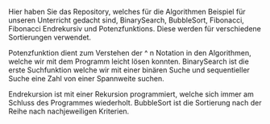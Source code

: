 
Hier haben Sie das Repository, welches für die Algorithmen Beispiel für unseren Unterricht gedacht sind, BinarySearch, BubbleSort, Fibonacci, Fibonacci Endrekursiv und Potenzfunktions. Diese werden für verschiedene Sortierungen verwendet.

Potenzfunktion dient zum Verstehen der ^ n Notation in den Algorithmen, welche wir mit dem Programm leicht lösen konnten. BinarySearch ist die erste Suchfunktion welche wir mit einer binären Suche und sequentieller Suche eine Zahl von einer Spannweite suchen.

Endrekursion ist mit einer Rekursion programmiert, welche sich immer am Schluss des Programmes wiederholt. BubbleSort ist die Sortierung nach der Reihe nach nachjeweiligen Kriterien.
